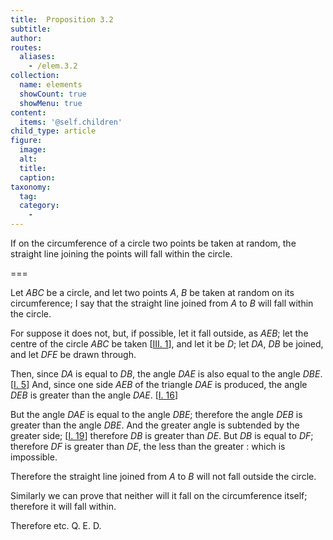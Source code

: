 ```yaml
---
title:  Proposition 3.2
subtitle:
author:
routes:
  aliases:
    - /elem.3.2
collection:
  name: elements
  showCount: true
  showMenu: true
content:
  items: '@self.children'
child_type: article
figure:
  image:
  alt:
  title:
  caption:
taxonomy:
  tag:
  category:
    -
---
```


<p><emph>If on the circumference of a circle two points be taken at random</emph>, <emph>the straight line joining the points will fall within the circle</emph>. </p>

===


<p>Let <em>ABC</em> be a circle, and let two points <em>A</em>, <em>B</em> be taken at random on its circumference; I say that the straight line joined from <em>A</em> to <em>B</em> will fall within the circle.
      </p>

<p>For suppose it does not, but, if possible, let it fall outside, as <em>AEB</em>; let the centre of the circle <em>ABC</em> be taken [<a href="/elem.3.1">III. 1</a>], and let it be <em>D</em>; let <em>DA</em>, <em>DB</em> be joined, and let <em>DFE</em> be drawn through. <pb n="9"/></p>

<p>Then, since <em>DA</em> is equal to <em>DB</em>, <span class="center">the angle <em>DAE</em> is also equal to the angle <em>DBE</em>. [<a href="/elem.1.5">I. 5</a>]</span> And, since one side <em>AEB</em> of the triangle <em>DAE</em> is produced, <span class="center">the angle <em>DEB</em> is greater than the angle <em>DAE</em>. [<a href="/elem.1.16">I. 16</a>]</span>
      </p>

<p>But the angle <em>DAE</em> is equal to the angle <em>DBE</em>; <span class="center">therefore the angle <em>DEB</em> is greater than the angle <em>DBE</em>.</span> And the greater angle is subtended by the greater side; [<a href="/elem.1.19">I. 19</a>] <span class="center">therefore <em>DB</em> is greater than <em>DE</em>. But <em>DB</em> is equal to <em>DF</em>;</span>
       <span class="center">therefore <em>DF</em> is greater than <em>DE</em>,</span>
       <span class="center">the less than the greater : which is impossible.</span>
      </p>

<p>Therefore the straight line joined from <em>A</em> to <em>B</em> will not fall outside the circle. </p>

<p>Similarly we can prove that neither will it fall on the circumference itself; <span class="center">therefore it will fall within.</span>
      </p>

<p>Therefore etc. Q. E. D.</p>
